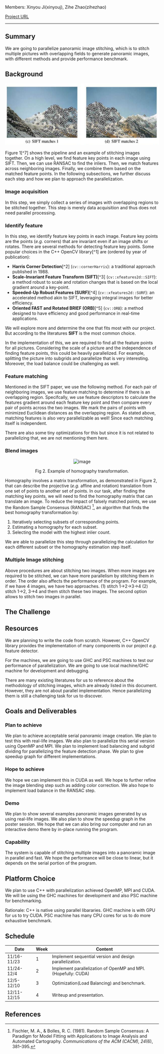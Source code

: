 Members: Xinyou Ji(xinyouj), Zihe Zhao(zihezhao)

[Project URL](https://github.com/Ji-Xinyou/panoramic)

---

## Summary

We are going to parallelize panoramic image stitching, which is to stitch multiple pictures with overlapping fields to generate panoramic images, with different methods and provide performance benchmark.

## Background

<img src="README/screenshots-9980319.png" alt="screenshots-9980319" style="zoom:50%;" />


Figure 1[^7] shows the pipeline and an example of stitching images together. On a high level, we find feature key points in each image using SIFT. Then, we can use RANSAC to find the inliers. Then, we match features across neighboring images. Finally, we combine them based on the matched feature points. In the following subsections, we further discuss each step and how we plan to approach the parallelization.

### Image acquisition

In this step, we simply collect a series of images with overlapping regions to be stitched together. This step is merely data acquisition and thus does not need parallel processing.

### Identify feature

In this step, we identify feature key points in each image. Feature key points are the points (*e.g.* corners) that are invariant even if an image shifts or rotates. There are several methods for detecting feature key points. Some popular choices in the C++ OpenCV library[^1] are (ordered by year of publication):

- **Harris Corner Detection**[^2] (`cv::cornerHarris`): a traditional approach published in 1988.
- **Scale-Invariant Feature Transform (SIFT)**[^3] (`cv::xfeatures2d::SIFT`): a method robust to scale and rotation changes that is based on the local gradient around a key-point.
- **Speeded-Up Robust Features (SURF)**[^4] (`cv::xfeatures2d::SURF`): an accelerated method akin to SIFT, leveraging integral images for better efficiency.
- **Oriented FAST and Rotated BRIEF (ORB)**[^5] (`cv::ORB`): a method designed to have efficiency and good performance in real-time applications.

We will explore more and determine the one that fits most with our project. But according to the literatures **SIFT** is the most common choice.

In the implementation of this, we are required to find all the feature points for all pictures. Considering the scale of a picture and the independence of finding feature points, this could be heavily parallelized. For example, splitting the picture into subgrids and parallelize that is very interesting. Moreover, the load balance could be challenging as well.

### Feature matching

Mentioned in the SIFT paper, we use the following method. For each pair of neighboring images, we use feature matching to determine if there is an overlapping region. Specifcally, we use feature descriptors to calculate the features gradient around each feature key point and then compare every pair of points across the two images. We mark the pairs of points with minimized Euclidean distances as the overlapping region. As stated above, matching features is also very parallelizable as well! Since each matching itself is independent.

There are also some tiny optimizations for this but since it is not related to parallelizing that, we are not mentioning them here.

### Blend images

<p align="center">
  <img width="300" alt="image" src="https://github.com/Ji-Xinyou/panoramic/assets/70172199/39d5a2ec-e5c1-43da-baeb-105bb2a0084f">
</p>
<p align="center">
Fig 2. Example of homography transformation.
</p>

Homography involves a matrix transformation, as demonstrated in Figure 2, that can describe the projective (*e.g.* affine and rotation) translation from one set of points to another set of points. In our task, after finding the matching key points, we will need to find the homography matrix that can translate an image. To reduce the impact of falsely matched points, we use the Random Sample Consensus (RANSAC) [^6^], an algorithm that finds the best homography transformation by:

1. Iteratively selecting subsets of corresponding points.
2. Estimating a homography for each subset.
3. Selecting the model with the highest inlier count.

We are able to parallelize this step through parallelizing the calculation for each different subset or the homography estimation step itself.

### Multiple Image stitching

Above procedures are about stitching two images. When more images are required to be stitched, we can have more parallelism by stitching them in order. The order also affects the performance of the program. For example, if we have 4 images, we have two approaches. (1) stitch 1->2->3->4 (2) stitch 1->2, 3->4 and them stitch these two images. The second option allows to stitch two images in parallel.

## The Challenge

## Resources

We are planning to write the code from scratch. However, C++ OpenCV library provides the implementation of many components in our project *e.g.* feature detector.

For the machines, we are going to use GHC and PSC machines to test our performance of parallelization. We are going to use local machine/GHC machine for development and debugging.

There are many existing literatures for us to reference about the methodology of stitching images, which are already listed in this document. However, they are not about parallel implementation. Hence  parallelizing them is still a challenging task for us to discover.

## Goals and Deliverables

### Plan to achieve

We plan to achieve acceptable serial panoramic image creation. We plan to test this with real-life images. We also plan to parallelize this serial version using OpenMP and MPI. We plan to implement load balancing and subgrid dividing for parallelizing the feature detection phase. We plan to give speedup graph for different implementations.

### Hope to achieve

We hope we can implement this in CUDA as well. We hope to further refine the image blending step such as adding color correction. We also hope to implement load balance in the RANSAC step.

### Demo

We plan to show several examples panoramic images generated by us using real-life images. We also plan to show the speedup graph in the poster session. We hope that we can also bring our computer and run an interactive demo there by in-place running the program.

### Capability

The system is capable of stitching multiple images into a panoramic image in parallel and fast. We hope the performance will be close to linear, but it depends on the serial portion of the program.

## Platform Choice

We plan to use C++ with parallelization achieved OpenMP, MPI and CUDA. We will be using the GHC machines for development and also PSC machine for benchmarking.

Rationale: C++ is native using parallel libararies. GHC machine is with GPU for us to try CUDA. PSC machine has many CPU cores for us to do more exhaustive benchmark.

## Schedule

| Date        | Week | Content                                                      |
| ----------- | ---- | ------------------------------------------------------------ |
| 11/16-11/23 | 1    | Implement sequential version and design parallelization.     |
| 11/24-12/4  | 2    | Implement parallelization of OpenMP and MPI. (Hopefully: CUDA) |
| 12/5-12/10  | 3    | Optimization(Load Balancing) and benchmark.                  |
| 12/11-12/15 | 4    | Writeup and presentation.                                    |

## References

[^1^]: [OpenCV library](https://opencv.org/)
[^2^]: Harris, C., & Stephens, M. (1988). A Combined Corner and Edge Detector. In *Proceedings of the Alvey Vision Conference*.
[^3^]: Lowe, D. G. (2004). Distinctive Image Features from Scale-Invariant Keypoints. *International Journal of Computer Vision, 60*(2), 91–110.
[^4^]: Bay, H., Ess, A., Tuytelaars, T., & Van Gool, L. (2008). Speeded-Up Robust Features (SURF). *Computer Vision and Image Understanding (CVIU), 110*(3), 346–359.
[^5^]: Rublee, E., Rabaud, V., Konolige, K., & Bradski, G. (2011). ORB: An efficient alternative to SIFT or SURF. In *Proceedings of the IEEE International Conference on Computer Vision (ICCV)*.
[^6^]: Fischler, M. A., & Bolles, R. C. (1981). Random Sample Consensus: A Paradigm for Model Fitting with Applications to Image Analysis and Automated Cartography. *Communications of the ACM (CACM), 24*(6), 381–395.
[^7^]:  Brown M, Lowe D G. Automatic panoramic image stitching using invariant features[J]. International journal of computer vision, 2007, 74: 59-73.

